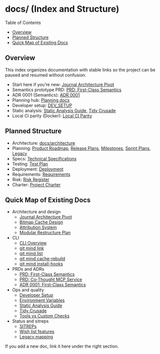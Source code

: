 # docs/ (Index and Structure)

Table of Contents

- [Overview](#overview)
- [Planned Structure](#planned-structure)
- [Quick Map of Existing Docs](#quick-map-of-existing-docs)

## Overview

This index organizes documentation with stable links so the project can be paused and resumed without confusion.

- Start here if you’re new: [Journal Architecture Pivot](architecture/journal-architecture-pivot.md)
- Semantics prototype PRD: [PRD: First-Class Semantics](PRDs/PRD-git-mind-semantics-time-travel-prototype.md)
- ADR 0001 (Semantics): [ADR 0001](adr/0001-first-class-semantics.md)
- Planning hub: [Planning docs](planning/)
- Developer setup: [DEV_SETUP](DEV_SETUP.md)
- Static analysis: [Static Analysis Guide](quality/static-analysis-guide.md), [Tidy Crusade](quality/TIDY_CLANG_CRUSADE.md)
- Local CI parity (Docker): [Local CI Parity](quality/local-ci-parity.md)

## Planned Structure

- Architecture: [docs/architecture](architecture/)
- Planning: [Product Roadmap](planning/Product_Roadmap.md), [Release Plans](planning/Release_Plans.md), [Milestones](planning/Milestones.md), [Sprint Plans](planning/Sprint_Plans.md), [Legacy](../.legacy/)
- Specs: [Technical Specifications](specs/Technical_Specifications.md)
- Testing: [Test Plan](testing/Test_Plan.md)
- Deployment: [Deployment](deployment/Deployment.md)
- Requirements: [Requirements](requirements/Requirements.md)
- Risk: [Risk Register](risk/Risk_Register.md)
- Charter: [Project Charter](charter/Project_Charter.md)

## Quick Map of Existing Docs

- Architecture and design
  - [Journal Architecture Pivot](architecture/journal-architecture-pivot.md)
  - [Bitmap Cache Design](architecture/bitmap-cache-design.md)
  - [Attribution System](architecture/attribution-system.md)
  - [Modular Restructure Plan](architecture/MODULAR_RESTRUCTURE_PLAN.md)
- CLI
  - [CLI Overview](cli/gitmind.md)
  - [git mind link](cli/gitmind-link.md)
  - [git mind list](cli/gitmind-list.md)
  - [git mind cache-rebuild](cli/gitmind-cache-rebuild.md)
  - [git mind install-hooks](cli/gitmind-install-hooks.md)
- PRDs and ADRs
  - [PRD: First-Class Semantics](PRDs/PRD-git-mind-semantics-time-travel-prototype.md)
  - [PRD: Co‑Thought MCP Service](PRDs/PRD-co-thought-mcp-service.md)
  - [ADR 0001: First-Class Semantics](adr/0001-first-class-semantics.md)
- Ops and quality
  - [Developer Setup](DEV_SETUP.md)
  - [Environment Variables](operations/Environment_Variables.md)
  - [Static Analysis Guide](quality/static-analysis-guide.md)
  - [Tidy Crusade](quality/TIDY_CLANG_CRUSADE.md)
  - [Tools vs Custom Checks](quality/tools-vs-custom-checks.md)
- Status and sitreps
  - [SITREPs](sitrep/)
  - [Wish list features](wish-list-features/)
  - [Legacy mapping](Legacy_Mapping.md)

If you add a new doc, link it here under the right section.
